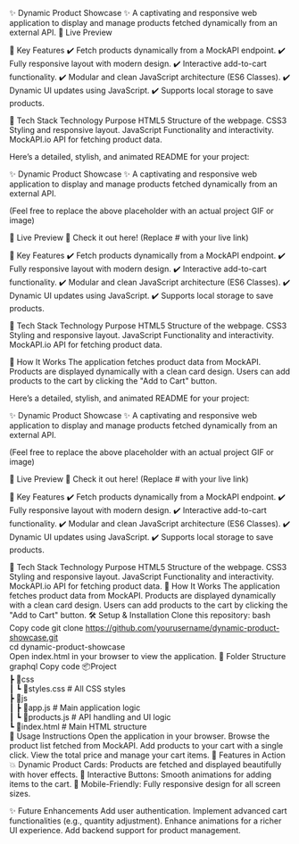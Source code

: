✨ Dynamic Product Showcase ✨
A captivating and responsive web application to display and manage products fetched dynamically from an external API.
🚀 Live Preview


🌟 Key Features
✔️ Fetch products dynamically from a MockAPI endpoint.
✔️ Fully responsive layout with modern design.
✔️ Interactive add-to-cart functionality.
✔️ Modular and clean JavaScript architecture (ES6 Classes).
✔️ Dynamic UI updates using JavaScript.
✔️ Supports local storage to save products.

🔧 Tech Stack
Technology	Purpose
HTML5	Structure of the webpage.
CSS3	Styling and responsive layout.
JavaScript	Functionality and interactivity.
MockAPI.io	API for fetching product data.


Here’s a detailed, stylish, and animated README for your project:

✨ Dynamic Product Showcase ✨
A captivating and responsive web application to display and manage products fetched dynamically from an external API.


(Feel free to replace the above placeholder with an actual project GIF or image)

🚀 Live Preview
🔗 Check it out here! (Replace # with your live link)

🌟 Key Features
✔️ Fetch products dynamically from a MockAPI endpoint.
✔️ Fully responsive layout with modern design.
✔️ Interactive add-to-cart functionality.
✔️ Modular and clean JavaScript architecture (ES6 Classes).
✔️ Dynamic UI updates using JavaScript.
✔️ Supports local storage to save products.

🔧 Tech Stack
Technology	Purpose
HTML5	Structure of the webpage.
CSS3	Styling and responsive layout.
JavaScript	Functionality and interactivity.
MockAPI.io	API for fetching product data.

🎥 How It Works
The application fetches product data from MockAPI.
Products are displayed dynamically with a clean card design.
Users can add products to the cart by clicking the "Add to Cart" button.


Here’s a detailed, stylish, and animated README for your project:

✨ Dynamic Product Showcase ✨
A captivating and responsive web application to display and manage products fetched dynamically from an external API.


(Feel free to replace the above placeholder with an actual project GIF or image)

🚀 Live Preview
🔗 Check it out here! (Replace # with your live link)

🌟 Key Features
✔️ Fetch products dynamically from a MockAPI endpoint.
✔️ Fully responsive layout with modern design.
✔️ Interactive add-to-cart functionality.
✔️ Modular and clean JavaScript architecture (ES6 Classes).
✔️ Dynamic UI updates using JavaScript.
✔️ Supports local storage to save products.

🔧 Tech Stack
Technology	Purpose
HTML5	Structure of the webpage.
CSS3	Styling and responsive layout.
JavaScript	Functionality and interactivity.
MockAPI.io	API for fetching product data.
🎥 How It Works
The application fetches product data from MockAPI.
Products are displayed dynamically with a clean card design.
Users can add products to the cart by clicking the "Add to Cart" button.
🛠️ Setup & Installation
Clone this repository:
bash
Copy code
git clone https://github.com/yourusername/dynamic-product-showcase.git  
cd dynamic-product-showcase  
Open index.html in your browser to view the application.
📂 Folder Structure
graphql
Copy code
📦Project  
 ┣ 📂css  
 ┃ ┗ 📜styles.css       # All CSS styles  
 ┣ 📂js  
 ┃ ┣ 📜app.js           # Main application logic  
 ┃ ┗ 📜products.js      # API handling and UI logic  
 ┗ 📜index.html         # Main HTML structure  
🎯 Usage Instructions
Open the application in your browser.
Browse the product list fetched from MockAPI.
Add products to your cart with a single click.
View the total price and manage your cart items.
🎉 Features in Action
💥 Dynamic Product Cards: Products are fetched and displayed beautifully with hover effects.
🎨 Interactive Buttons: Smooth animations for adding items to the cart.
📱 Mobile-Friendly: Fully responsive design for all screen sizes.

✨ Future Enhancements
 Add user authentication.
 Implement advanced cart functionalities (e.g., quantity adjustment).
 Enhance animations for a richer UI experience.
 Add backend support for product management.
